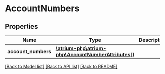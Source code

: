# AccountNumbers

## Properties
Name | Type | Description | Notes
------------ | ------------- | ------------- | -------------
**account_numbers** | [**\atrium-php\atrium-php\AccountNumberAttributes[]**](AccountNumberAttributes.md) |  | [optional] 

[[Back to Model list]](../README.md#documentation-for-models) [[Back to API list]](../README.md#documentation-for-api-endpoints) [[Back to README]](../README.md)


